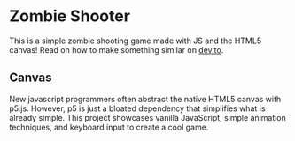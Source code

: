 # Zombie Shooter
This is a simple zombie shooting game made with JS and the HTML5 canvas! Read on how to make something similar on [dev.to](https://dev.to/phamn23/simple-zombie-shooter-49d).

## Canvas
New javascript programmers often abstract the native HTML5 canvas with p5.js. However, p5 is just a bloated dependency that simplifies what is already simple. This project showcases vanilla JavaScript, simple animation techniques, and keyboard input to create a cool game. 
